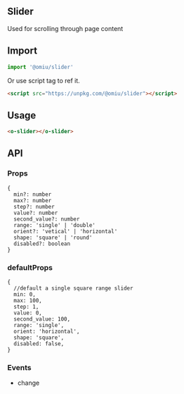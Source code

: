 ## Slider

Used for scrolling through page content

## Import

```js
import '@omiu/slider'
```

Or use script tag to ref it.

```html
<script src="https://unpkg.com/@omiu/slider"></script>
```

## Usage

```html
<o-slider></o-slider>
```

## API

### Props

```tsx
{
  min?: number
  max?: number
  step?: number
  value?: number
  second_value?: number
  range: 'single' | 'double'
  orient?: 'vetical' | 'horizontal'
  shape: 'square' | 'round'
  disabled?: boolean
}
```

### defaultProps

```tsx
{
  //default a single square range slider
  min: 0,
  max: 100,
  step: 1,
  value: 0,
  second_value: 100,
  range: 'single',
  orient: 'horizontal',
  shape: 'square',
  disabled: false,
}
```

### Events

* change
